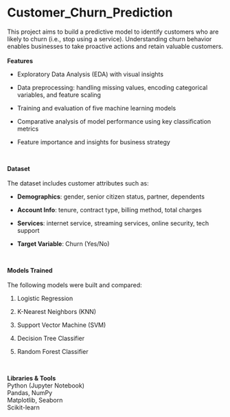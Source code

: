 # Customer_Churn_Prediction

This project aims to build a predictive model to identify customers who are likely to churn (i.e., stop using a service). Understanding churn behavior enables businesses to take proactive actions and retain valuable customers.
<br><br>
**Features**<br>
* Exploratory Data Analysis (EDA) with visual insights<br>

* Data preprocessing: handling missing values, encoding categorical variables, and feature scaling<br>

* Training and evaluation of five machine learning models<br>

* Comparative analysis of model performance using key classification metrics<br>

* Feature importance and insights for business strategy<br>
<br>

**Dataset**<br><br>
The dataset includes customer attributes such as:<br>

* **Demographics**: gender, senior citizen status, partner, dependents<br>

* **Account Info**: tenure, contract type, billing method, total charges<br>

* **Services**: internet service, streaming services, online security, tech support<br>

* **Target Variable**: Churn (Yes/No)<br>

<br>

**Models Trained**<br><br>
The following models were built and compared:<br>

1. Logistic Regression<br>

2. K-Nearest Neighbors (KNN)<br>

3. Support Vector Machine (SVM)<br>

4. Decision Tree Classifier<br>

5. Random Forest Classifier<br>

<br>

**Libraries & Tools**<br>
Python (Jupyter Notebook)
<br>
Pandas, NumPy
<br>
Matplotlib, Seaborn
<br>
Scikit-learn

